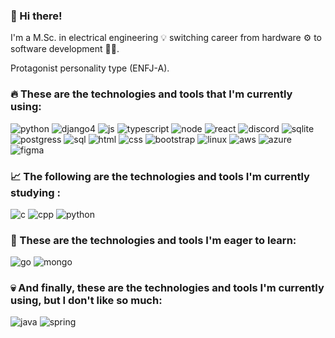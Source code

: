 <h3> 👋 Hi there!</h3>

<p>I'm a M.Sc. in electrical engineering 💡 switching career from hardware ⚙️ to software development 👨‍💻.<p>
<p>Protagonist personality type (ENFJ-A).<p>
  
<h3>🔥 These are the technologies and tools that I'm currently using:</h3>

![python](https://user-images.githubusercontent.com/73071973/173397419-2d32d5e6-6fbc-4102-907d-2adacb32aac6.svg)
![django4](https://user-images.githubusercontent.com/73071973/198853552-06cd4d07-64ad-4735-a51b-bcd7ccb24ac1.svg)
![js](https://user-images.githubusercontent.com/73071973/165581426-90f1daff-9992-4788-84ac-88030ad32026.svg)
![typescript](https://user-images.githubusercontent.com/73071973/166676102-482b185f-ae9f-4235-88b9-34cbdf4c19d4.svg)
![node](https://user-images.githubusercontent.com/73071973/165581845-247a28a2-4e64-470f-8835-c1d3d39a0a1c.svg)
![react](https://user-images.githubusercontent.com/73071973/166676074-7d85cc43-0eff-4cd7-a07d-848d8520aa8f.svg)
![discord](https://user-images.githubusercontent.com/73071973/186781666-9ce21923-3c41-4794-aea1-7a0680152774.svg)
![sqlite](https://user-images.githubusercontent.com/73071973/165581899-0b06c1f5-0ca5-4055-8438-d2b56c60609e.svg)
![postgress](https://user-images.githubusercontent.com/73071973/166676121-3204c350-620e-4c6c-969a-93e2d87f1a38.svg)
![sql](https://user-images.githubusercontent.com/73071973/186782453-6123cc55-03fc-45ca-8d7e-2dc7025572ff.svg)
![html](https://user-images.githubusercontent.com/73071973/165581793-6ba9eab5-c13a-4c3b-9502-a1cecf0698fe.svg)
![css](https://user-images.githubusercontent.com/73071973/165581723-27ba322d-d8d5-43d2-9f57-7bff5b5c085a.svg)
![bootstrap](https://user-images.githubusercontent.com/73071973/165582005-3ac189b8-d31d-4f0a-b36b-0d263af68f34.svg)
![linux](https://user-images.githubusercontent.com/73071973/165581960-d4f66d19-edbc-48e1-bc7d-5b33ea371a89.svg)
![aws](https://user-images.githubusercontent.com/73071973/186782002-75d2e861-64f9-4dbf-9d93-bd8c42e035ac.svg)
![azure](https://user-images.githubusercontent.com/73071973/186781856-e80e1a6e-5fc7-47d3-a7a0-c2b735ae55c7.svg)
![figma](https://user-images.githubusercontent.com/73071973/165582320-043a9c0e-7a85-4845-ae62-c7075de6dbd2.svg)

<h3>📈 The following are the technologies and tools I'm currently studying :</h3>

![c](https://user-images.githubusercontent.com/73071973/214185111-78f1094d-f01e-4f2f-a8ec-23154f2303f1.svg)
![cpp](https://user-images.githubusercontent.com/73071973/214185548-6971c5ba-4f01-4188-9877-6233abf8296b.svg)
![python](https://user-images.githubusercontent.com/73071973/173397419-2d32d5e6-6fbc-4102-907d-2adacb32aac6.svg)

<h3>📆 These are the technologies and tools I'm eager to learn:</h3>

![go](https://user-images.githubusercontent.com/73071973/173397484-2771fcc6-50da-482a-8817-dc644f32fae5.svg)
![mongo](https://user-images.githubusercontent.com/73071973/165584139-7431a3e5-2b58-4656-ae6a-61603f730004.svg)

<h3>💀 And finally, these are the technologies and tools I'm currently using, but I don't like so much: </h3>

![java](https://user-images.githubusercontent.com/73071973/213709075-343fb5f8-2454-4cb2-8103-a87db32f69ff.svg)
![spring](https://user-images.githubusercontent.com/73071973/213168311-12e8dc8f-7651-43b7-b5d8-b6845f8383fc.svg)


<!--
<img align="center" src="https://github-readme-stats.vercel.app/api/top-langs/?username=lucasmdpereira&layout=compact&theme=github_dark" />
<img align="center" src="https://github-readme-stats.vercel.app/api?username=lucasmdpereira&show_icons=true&theme=github_dark" />
![c#](https://user-images.githubusercontent.com/73071973/166676717-e4302b07-6a39-4a99-a6ad-570a6993e61e.svg)
![vue](https://user-images.githubusercontent.com/73071973/165584003-4f760434-0503-450a-9377-4b784d5770b1.svg)
![angular](https://user-images.githubusercontent.com/73071973/173397815-46f06f4f-7631-4496-a717-3c7dea7ad8fd.svg)
![next](https://user-images.githubusercontent.com/73071973/165584151-b24ef4cf-d4d8-4717-beff-5c5ee1728af8.svg)
![rust](https://user-images.githubusercontent.com/73071973/213168825-a09f94b4-6d14-4acd-a5a0-1a0f8aebb094.svg)
-->
